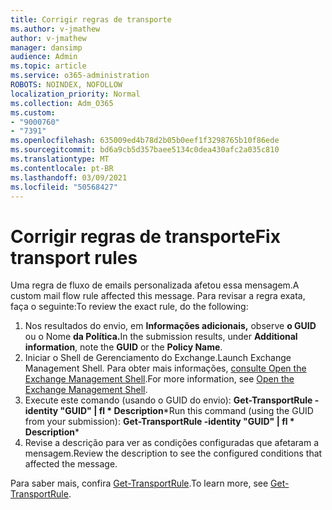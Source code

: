 ```yaml
---
title: Corrigir regras de transporte
ms.author: v-jmathew
author: v-jmathew
manager: dansimp
audience: Admin
ms.topic: article
ms.service: o365-administration
ROBOTS: NOINDEX, NOFOLLOW
localization_priority: Normal
ms.collection: Adm_O365
ms.custom:
- "9000760"
- "7391"
ms.openlocfilehash: 635009ed4b78d2b05b0eef1f3298765b10f86ede
ms.sourcegitcommit: bd6a9cb5d357baee5134c0dea430afc2a035c810
ms.translationtype: MT
ms.contentlocale: pt-BR
ms.lasthandoff: 03/09/2021
ms.locfileid: "50568427"
---
```

# <a name="fix-transport-rules"></a><span data-ttu-id="2bf8f-102">Corrigir regras de transporte</span><span class="sxs-lookup"><span data-stu-id="2bf8f-102">Fix transport rules</span></span>

<span data-ttu-id="2bf8f-103">Uma regra de fluxo de emails personalizada afetou essa mensagem.</span><span class="sxs-lookup"><span data-stu-id="2bf8f-103">A custom mail flow rule affected this message.</span></span> <span data-ttu-id="2bf8f-104">Para revisar a regra exata, faça o seguinte:</span><span class="sxs-lookup"><span data-stu-id="2bf8f-104">To review the exact rule, do the following:</span></span>

1. <span data-ttu-id="2bf8f-105">Nos resultados do envio, em **Informações adicionais,** observe **o GUID** ou o Nome **da Política.**</span><span class="sxs-lookup"><span data-stu-id="2bf8f-105">In the submission results, under **Additional information**, note the **GUID** or the **Policy Name**.</span></span>
2. <span data-ttu-id="2bf8f-106">Iniciar o Shell de Gerenciamento do Exchange.</span><span class="sxs-lookup"><span data-stu-id="2bf8f-106">Launch Exchange Management Shell.</span></span> <span data-ttu-id="2bf8f-107">Para obter mais informações, [consulte Open the Exchange Management Shell](https://go.microsoft.com/fwlink/?linkid=2101432).</span><span class="sxs-lookup"><span data-stu-id="2bf8f-107">For more information, see [Open the Exchange Management Shell](https://go.microsoft.com/fwlink/?linkid=2101432).</span></span>
3. <span data-ttu-id="2bf8f-108">Execute este comando (usando o GUID do envio):  **Get-TransportRule -identity "GUID" | fl \* Description**\*</span><span class="sxs-lookup"><span data-stu-id="2bf8f-108">Run this command (using the GUID from your submission):  **Get-TransportRule -identity "GUID" | fl \* Description**\*</span></span>
4. <span data-ttu-id="2bf8f-109">Revise a descrição para ver as condições configuradas que afetaram a mensagem.</span><span class="sxs-lookup"><span data-stu-id="2bf8f-109">Review the description to see the configured conditions that affected the message.</span></span>

<span data-ttu-id="2bf8f-110">Para saber mais, confira [Get-TransportRule](https://go.microsoft.com/fwlink/?linkid=2101523).</span><span class="sxs-lookup"><span data-stu-id="2bf8f-110">To learn more, see [Get-TransportRule](https://go.microsoft.com/fwlink/?linkid=2101523).</span></span>
